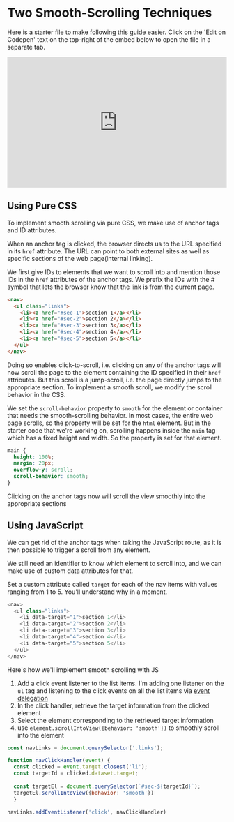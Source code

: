 # Two Smooth-Scrolling Techniques

Here is a starter file to make following this guide easier. Click on the 'Edit on Codepen' text on the top-right of the embed below to open the file in a separate tab.

<iframe height="300" style="width: 100%;" scrolling="no" title="Untitled" src="https://codepen.io/abinjohn/embed/oNyWmQx?default-tab=html%2Cresult&editable=true" frameborder="no" loading="lazy" allowtransparency="true" allowfullscreen="true">
  See the Pen <a href="https://codepen.io/abinjohn/pen/oNyWmQx">
  Untitled</a> by Abin John (<a href="https://codepen.io/abinjohn">@abinjohn</a>)
  on <a href="https://codepen.io">CodePen</a>.
</iframe>

## Using Pure CSS

To implement smooth scrolling via pure CSS, we make use of anchor tags and ID attributes. 

When an anchor tag is clicked, the browser directs us to the URL specified in its `href` attribute. The URL can point to both external sites as well as specific sections of the web page(internal linking). 

We first give IDs to elements that we want to scroll into and mention those IDs in the `href` attributes of the anchor tags. We prefix the IDs with the # symbol that lets the browser know that the link is from the current page.
```html
<nav>
  <ul class="links">
    <li><a href="#sec-1">section 1</a></li>
    <li><a href="#sec-2">section 2</a></li>
    <li><a href="#sec-3">section 3</a></li>
    <li><a href="#sec-4">section 4</a></li>
    <li><a href="#sec-5">section 5</a></li> 
  </ul>
</nav>
```
Doing so enables click-to-scroll, i.e. clicking on any of the anchor tags will now scroll the page to the element containing the ID specified in their `href` attributes. But this scroll is a jump-scroll, i.e. the page directly jumps to the appropriate section. To implement a smooth scroll, we modify the scroll behavior in the CSS.

We set the `scroll-behavior` property to `smooth` for the element or container that needs the smooth-scrolling behavior. In most cases, the entire web page scrolls, so the property will be set for the `html` element. But in the starter code that we're working on, scrolling happens inside the `main` tag which has a fixed height and width. So the property is set for that element.

```css
main {
  height: 100%;
  margin: 20px;
  overflow-y: scroll;
  scroll-behavior: smooth;
}
```

Clicking on the anchor tags now will scroll the view smoothly into the appropriate sections

## Using JavaScript
We can get rid of the anchor tags when taking the JavaScript route, as it is then possible to trigger a scroll from any element.

We still need an identifier to know which element to scroll into, and we can make use of custom data attributes for that. 

Set a custom attribute called `target` for each of the nav items with values ranging from 1 to 5. You'll understand why in a moment.

```js
<nav>
  <ul class="links">
    <li data-target="1">section 1</li>
    <li data-target="2">section 2</li>
    <li data-target="3">section 3</li>
    <li data-target="4">section 4</li>
    <li data-target="5">section 5</li> 
  </ul>
</nav>
```
Here's how we'll implement smooth scrolling with JS
1. Add a click event listener to the list items. I'm adding one listener on the `ul` tag and listening to the click events on all the list items via [event delegation](https://abinjohn.in/event-delegation-in-js)
2. In the click handler, retrieve the target information from the clicked element
3. Select the element corresponding to the retrieved target information
4. use `element.scrollIntoView({behavior: 'smooth'})` to smoothly scroll into the element

```js
const navLinks = document.querySelector('.links');

function navClickHandler(event) {
  const clicked = event.target.closest('li');
  const targetId = clicked.dataset.target;
  
  const targetEl = document.querySelector(`#sec-${targetId}`);
  targetEl.scrollIntoView({behavior: 'smooth'})
  }

navLinks.addEventListener('click', navClickHandler)
```